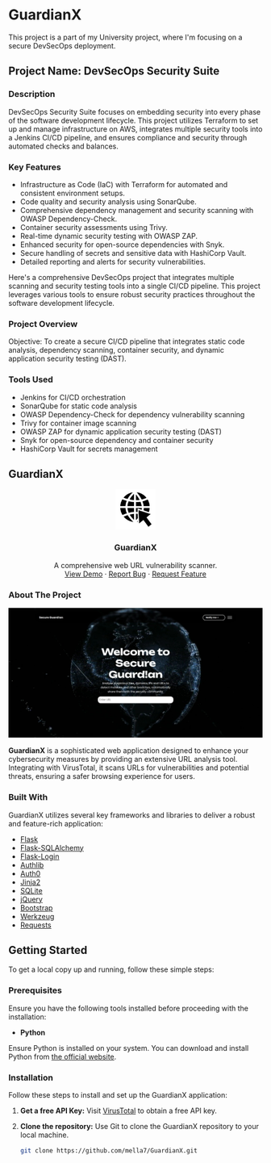 # GuardianX

This project is a part of my University project, where I'm focusing on a secure DevSecOps deployment.

## Project Name: DevSecOps Security Suite

### Description

DevSecOps Security Suite focuses on embedding security into every phase of the software development lifecycle. This project utilizes Terraform to set up and manage infrastructure on AWS, integrates multiple security tools into a Jenkins CI/CD pipeline, and ensures compliance and security through automated checks and balances.

### Key Features

- Infrastructure as Code (IaC) with Terraform for automated and consistent environment setups.
- Code quality and security analysis using SonarQube.
- Comprehensive dependency management and security scanning with OWASP Dependency-Check.
- Container security assessments using Trivy.
- Real-time dynamic security testing with OWASP ZAP.
- Enhanced security for open-source dependencies with Snyk.
- Secure handling of secrets and sensitive data with HashiCorp Vault.
- Detailed reporting and alerts for security vulnerabilities.

Here's a comprehensive DevSecOps project that integrates multiple scanning and security testing tools into a single CI/CD pipeline. This project leverages various tools to ensure robust security practices throughout the software development lifecycle.

### Project Overview

Objective: To create a secure CI/CD pipeline that integrates static code analysis, dependency scanning, container security, and dynamic application security testing (DAST).

### Tools Used

- Jenkins for CI/CD orchestration
- SonarQube for static code analysis
- OWASP Dependency-Check for dependency vulnerability scanning
- Trivy for container image scanning
- OWASP ZAP for dynamic application security testing (DAST)
- Snyk for open-source dependency and container security
- HashiCorp Vault for secrets management

## GuardianX

<div align="center">
<a href="">
<img src="/img_scans/iconn.jpg" alt="Logo" width="80" height="80">
</a>
<h3 align="center">GuardianX</h3>
<p align="center">
A comprehensive web URL vulnerability scanner.
<br/>
<a href="">View Demo</a>  
·
<a href="">Report Bug</a>
·
<a href="">Request Feature</a>
</p>
</div>

### About The Project

![Product Screenshot](/img_scans/home.jpeg)

__GuardianX__ is a sophisticated web application designed to enhance your cybersecurity measures by providing an extensive URL analysis tool. Integrating with VirusTotal, it scans URLs for vulnerabilities and potential threats, ensuring a safer browsing experience for users.

### Built With

GuardianX utilizes several key frameworks and libraries to deliver a robust and feature-rich application:

- [Flask](https://flask.palletsprojects.com/)
- [Flask-SQLAlchemy](https://flask-sqlalchemy.palletsprojects.com/)
- [Flask-Login](https://flask-login.readthedocs.io/)
- [Authlib](https://docs.authlib.org/)
- [Auth0](https://auth0.com/)
- [Jinja2](https://jinja.palletsprojects.com/)
- [SQLite](https://www.sqlite.org/)
- [jQuery](https://jquery.com/)
- [Bootstrap](https://getbootstrap.com/)
- [Werkzeug](https://pypi.org/project/Werkzeug/)
- [Requests](https://pypi.org/project/requests/)

## Getting Started

To get a local copy up and running, follow these simple steps:

### Prerequisites

Ensure you have the following tools installed before proceeding with the installation:

- **Python**

Ensure Python is installed on your system. You can download and install Python from [the official website](https://www.python.org/downloads/).

### Installation

Follow these steps to install and set up the GuardianX application:

1. **Get a free API Key:** Visit [VirusTotal](https://www.virustotal.com) to obtain a free API key.

2. **Clone the repository:** Use Git to clone the GuardianX repository to your local machine.
   ```bash
   git clone https://github.com/mella7/GuardianX.git
